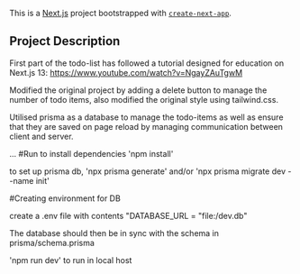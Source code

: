 This is a [Next.js](https://nextjs.org/) project bootstrapped with [`create-next-app`](https://github.com/vercel/next.js/tree/canary/packages/create-next-app).

## Project Description

First part of the todo-list has followed a tutorial designed for education on Next.js 13: https://www.youtube.com/watch?v=NgayZAuTgwM

Modified the original project by adding a delete button to manage the number of todo items, also modified the original style using tailwind.css.

Utilised prisma as a database to manage the todo-items as well as ensure that they are saved on page reload by managing communication between
client and server.

...
#Run to install dependencies
'npm install'

to set up prisma db, 'npx prisma generate' and/or 'npx prisma migrate dev --name init'

#Creating environment for DB

create a .env file with contents "DATABASE_URL = "file:/dev.db"

The database should then be in sync with the schema in prisma/schema.prisma

'npm run dev' to run in local host

